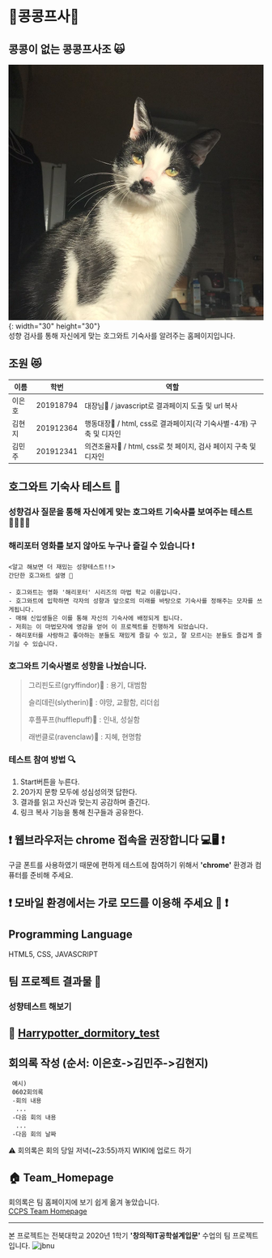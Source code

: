# 💖콩콩프사💖
## 콩콩이 없는 콩콩프사조 🙀
![the cutest cat in the world](https://github.com/leh0818/Creative_CCPS/blob/master/img/%EC%86%8C%EC%A4%91%ED%95%9C%20%EC%9C%A0%EC%BD%A9%EC%BD%A9.jpg?raw=true){: width="30" height="30"}     
성향 검사를 통해 자신에게 맞는 호그와트 기숙사를 알려주는 홈페이지입니다. 

## 조원 :heart_eyes_cat:
|이름|학번|역할|
|-----|----------|---|
|이은호|201918794| 대장님🖤 /  javascript로 결과페이지 도출 및 url 복사 |
|김현지|201912364| 행동대장🖤 /  html, css로 결과페이지(각 기숙사별-4개) 구축 및 디자인 |
|김민주|201912341| 의견조율자🖤 /  html, css로 첫 페이지, 검사 페이지 구축 및 디자인 |

## 호그와트 기숙사 테스트 :european_castle:
### 성향검사 질문을 통해 자신에게 맞는 호그와트 기숙사를 보여주는 테스트 🧙‍♂️🧙‍♀️
### 해리포터 영화를 보지 않아도 누구나 즐길 수 있습니다 :heavy_exclamation_mark:
    <알고 해보면 더 재밌는 성향테스트!!>
    간단한 호그와트 설명 🏰
    
    - 호그와트는 영화 '해리포터' 시리즈의 마법 학교 이름입니다.
    - 호그와트에 입학하면 각자의 성향과 앞으로의 미래를 바탕으로 기숙사를 정해주는 모자를 쓰게됩니다.
    - 매해 신입생들은 이를 통해 자신의 기숙사에 배정되게 됩니다.
    - 저희는 이 마법모자에 영감을 얻어 이 프로젝트를 진행하게 되었습니다.
    - 해리포터를 사랑하고 좋아하는 분들도 재밌게 즐길 수 있고, 잘 모르시는 분들도 즐겁게 즐기실 수 있습니다.

### 호그와트 기숙사별로 성향을 나눴습니다.
>그리핀도르(gryffindor)🦁 : 용기, 대범함
>
>슬리데린(slytherin)🐍 : 야망, 교활함, 리더쉽
>
>후플푸프(hufflepuff)🦡 : 인내, 성실함
>
>래번클로(ravenclaw)🦅 : 지혜, 현명함

### 테스트 참여 방법 🔍
1. Start버튼을 누른다.
2. 20가지 문항 모두에 성심성의껏 답한다. 
3. 결과를 읽고 자신과 맞는지 공감하며 즐긴다.
4. 링크 복사 기능을 통해 친구들과 공유한다.

## ❗ 웹브라우저는 chrome 접속을 권장합니다 💻🖥 ❗
구글 폰트를 사용하였기 때문에 편하게 테스트에 참여하기 위해서 **'chrome'** 환경과 컴퓨터를 준비해 주세요.

## ❗ 모바일 환경에서는 가로 모드를 이용해 주세요 📱 ❗

## Programming Language
HTML5, CSS, JAVASCRIPT

## 팀 프로젝트 결과물 📝
### 성향테스트 해보기
:house_with_garden:
[Harrypotter_dormitory_test](https://harrypottertest-ccps.netlify.app/)
<br/>
------------------------------------------

## 회의록 작성 (순서: 이은호->김민주->김현지)
     예시)
     0602회의록
     -회의 내용
      ...
     -다음 회의 내용
      ...
     -다음 회의 날짜

⚠️ 회의록은 회의 당일 저녁(~23:55)까지 WIKI에 업로드 하기

## :house: Team_Homepage
회의록은 팀 홈페이지에 보기 쉽게 옮겨 놓았습니다.<br/>
[CCPS Team Homepage](https://leh0818.github.io/)

------------------------------------------------

본 프로젝트는 전북대학교 2020년 1학기 **'창의적IT공학설계입문'** 수업의 팀 프로젝트입니다.
![jbnu](https://www.conteenew.com/data/file/artwork/thumb-2039099608_8DHM5sLO_e3043278c3c56d4c858c18756242af4cc351dbe1_600x152.png)
